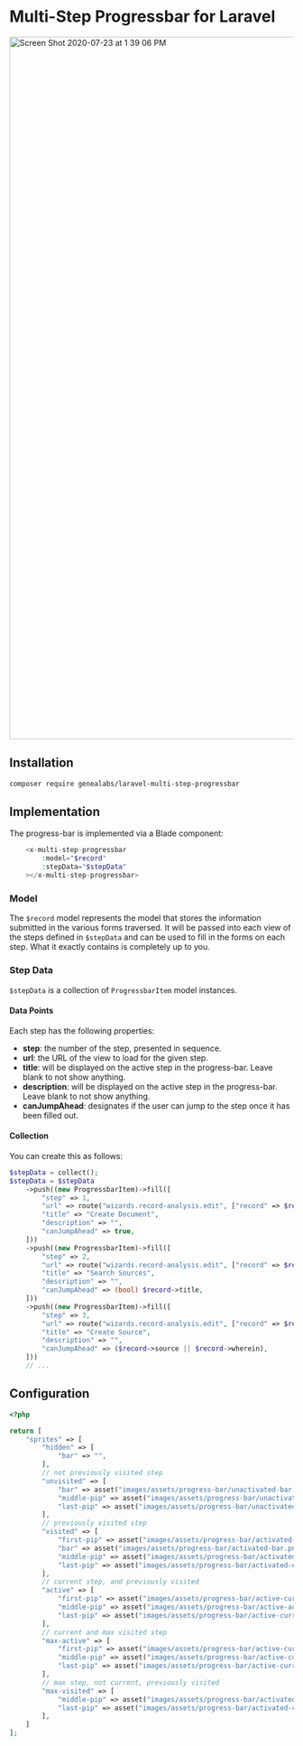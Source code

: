 # Multi-Step Progressbar for Laravel

<img width="1245" alt="Screen Shot 2020-07-23 at 1 39 06 PM" src="https://user-images.githubusercontent.com/1791050/88336503-f77f9000-cce9-11ea-95ed-b8ff1fb7fb26.png">

## Installation
```sh
composer require genealabs/laravel-multi-step-progressbar
```

## Implementation
The progress-bar is implemented via a Blade component:
```php
    <x-multi-step-progressbar
        :model="$record"
        :stepData="$stepData"
    ></x-multi-step-progressbar>
```

### Model
The `$record` model represents the model that stores the information submitted in the various forms traversed. It will be passed into each view of the steps defined in `$stepData` and can be used to fill in the forms on each step. What it exactly contains is completely up to you.

### Step Data
`$stepData` is a collection of `ProgressbarItem` model instances.

#### Data Points
Each step has the following properties:
- **step**: the number of the step, presented in sequence.
- **url**: the URL of the view to load for the given step.
- **title**: will be displayed on the active step in the progress-bar. Leave blank to not show anything.
- **description**: will be displayed on the active step in the progress-bar. Leave blank to not show anything.
- **canJumpAhead**: designates if the user can jump to the step once it has been filled out.

#### Collection
You can create this as follows:
```php
$stepData = collect();
$stepData = $stepData
    ->push((new ProgressbarItem)->fill([
        "step" => 1,
        "url" => route("wizards.record-analysis.edit", ["record" => $record, "step" => "1"]),
        "title" => "Create Document",
        "description" => "",
        "canJumpAhead" => true,
    ]))
    ->push((new ProgressbarItem)->fill([
        "step" => 2,
        "url" => route("wizards.record-analysis.edit", ["record" => $record, "step" => "2"]),
        "title" => "Search Sources",
        "description" => "",
        "canJumpAhead" => (bool) $record->title,
    ]))
    ->push((new ProgressbarItem)->fill([
        "step" => 3,
        "url" => route("wizards.record-analysis.edit", ["record" => $record, "step" => "3"]),
        "title" => "Create Source",
        "description" => "",
        "canJumpAhead" => ($record->source || $record->wherein),
    ]))
    // ...
```

## Configuration
```php
<?php

return [
    "sprites" => [
        "hidden" => [
            "bar" => "",
        ],
        // not previously visited step
        "unvisited" => [
            "bar" => asset("images/assets/progress-bar/unactivated-bar.png"),
            "middle-pip" => asset("images/assets/progress-bar/unactivated-middle.png"),
            "last-pip" => asset("images/assets/progress-bar/unactivated-end.png"),
        ],
        // previously visited step
        "visited" => [
            "first-pip" => asset("images/assets/progress-bar/activated-start.png"),
            "bar" => asset("images/assets/progress-bar/activated-bar.png"),
            "middle-pip" => asset("images/assets/progress-bar/activated-middle.png"),
            "last-pip" => asset("images/assets/progress-bar/activated-end.png"),
        ],
        // current step, and previously visited
        "active" => [
            "first-pip" => asset("images/assets/progress-bar/active-current-start.png"),
            "middle-pip" => asset("images/assets/progress-bar/active-activated-middle.png"),
            "last-pip" => asset("images/assets/progress-bar/active-current-end.png"),
        ],
        // current and max visited step
        "max-active" => [
            "first-pip" => asset("images/assets/progress-bar/active-current-start.png"),
            "middle-pip" => asset("images/assets/progress-bar/active-current-middle.png"),
            "last-pip" => asset("images/assets/progress-bar/active-current-end.png"),
        ],
        // max step, not current, previously visited
        "max-visited" => [
            "middle-pip" => asset("images/assets/progress-bar/activated-current-middle.png"),
            "last-pip" => asset("images/assets/progress-bar/activated-current-end.png"),
        ],
    ]
];
```
